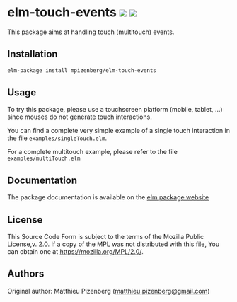 # elm-touch-events [![][badge-doc]][doc] [![][badge-license]][license]

[badge-doc]: https://img.shields.io/badge/documentation-latest-yellow.svg?style=flat-square
[doc]: http://package.elm-lang.org/packages/mpizenberg/elm-touch-events/latest
[badge-license]: https://img.shields.io/badge/license-MPL%202.0-blue.svg?style=flat-square
[license]: https://www.mozilla.org/en-US/MPL/2.0/

This package aims at handling touch (multitouch) events.

## Installation

```bash
elm-package install mpizenberg/elm-touch-events
```

## Usage

To try this package, please use a touchscreen platform (mobile, tablet, ...)
since mouses do not generate touch interactions.

You can find a complete very simple example of a single touch interaction
in the file `examples/singleTouch.elm`.

For a complete multitouch example, please refer to the file
`examples/multiTouch.elm`

## Documentation

The package documentation is available on the [elm package website][doc]

## License

This Source Code Form is subject to the terms of the Mozilla Public License,v. 2.0.
If a copy of the MPL was not distributed with this file,
You can obtain one at https://mozilla.org/MPL/2.0/.

## Authors

Original author: Matthieu Pizenberg (matthieu.pizenberg@gmail.com)

